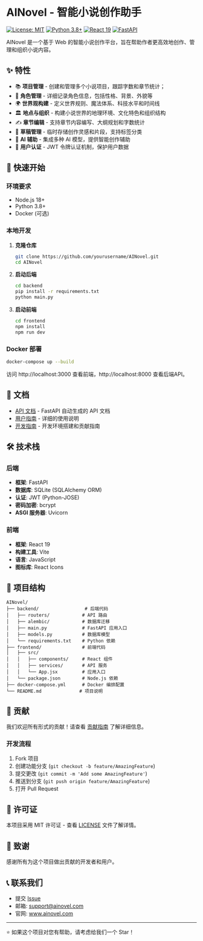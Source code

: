 # AINovel - 智能小说创作助手

[![License: MIT](https://img.shields.io/badge/License-MIT-yellow.svg)](https://opensource.org/licenses/MIT)
[![Python 3.8+](https://img.shields.io/badge/python-3.8+-blue.svg)](https://www.python.org/downloads/)
[![React 19](https://img.shields.io/badge/react-19-61DAFB.svg)](https://reactjs.org/)
[![FastAPI](https://img.shields.io/badge/fastapi-0.104+-009688.svg)](https://fastapi.tiangolo.com/)

AINovel 是一个基于 Web 的智能小说创作平台，旨在帮助作者更高效地创作、管理和组织小说内容。

## ✨ 特性

- 📚 **项目管理** - 创建和管理多个小说项目，跟踪字数和章节统计；
- 👥 **角色管理** - 详细记录角色信息，包括性格、背景、外貌等
- 🌍 **世界观构建** - 定义世界规则、魔法体系、科技水平和时间线
- 🏛️ **地点与组织** - 构建小说世界的地理环境、文化特色和组织结构
- ✍️ **章节编辑** - 支持章节内容编写、大纲规划和字数统计
- 📝 **草稿管理** - 临时存储创作灵感和片段，支持标签分类
- 🤖 **AI 辅助** - 集成多种 AI 模型，提供智能创作辅助
- 🔐 **用户认证** - JWT 令牌认证机制，保护用户数据

## 🚀 快速开始

### 环境要求

- Node.js 18+
- Python 3.8+
- Docker (可选)

### 本地开发

1. **克隆仓库**

   ```bash
   git clone https://github.com/yourusername/AINovel.git
   cd AINovel
   ```
2. **启动后端**

   ```bash
   cd backend
   pip install -r requirements.txt
   python main.py
   ```
3. **启动前端**

   ```bash
   cd frontend
   npm install
   npm run dev
   ```

### Docker 部署

```bash
docker-compose up --build
```

访问 http://localhost:3000 查看前端，http://localhost:8000 查看后端API。

## 📖 文档

- [API 文档](http://localhost:8000/docs) - FastAPI 自动生成的 API 文档
- [用户指南](docs/user-guide.md) - 详细的使用说明
- [开发指南](docs/development.md) - 开发环境搭建和贡献指南

## 🛠️ 技术栈

### 后端

- **框架**: FastAPI
- **数据库**: SQLite (SQLAlchemy ORM)
- **认证**: JWT (Python-JOSE)
- **密码加密**: bcrypt
- **ASGI 服务器**: Uvicorn

### 前端

- **框架**: React 19
- **构建工具**: Vite
- **语言**: JavaScript
- **图标库**: React Icons

## 📁 项目结构

```
AINovel/
├── backend/                 # 后端代码
│   ├── routers/            # API 路由
│   ├── alembic/            # 数据库迁移
│   ├── main.py             # FastAPI 应用入口
│   ├── models.py           # 数据库模型
│   └── requirements.txt    # Python 依赖
├── frontend/               # 前端代码
│   ├── src/
│   │   ├── components/     # React 组件
│   │   ├── services/       # API 服务
│   │   └── App.jsx         # 应用入口
│   └── package.json        # Node.js 依赖
├── docker-compose.yml      # Docker 编排配置
└── README.md              # 项目说明
```

## 🤝 贡献

我们欢迎所有形式的贡献！请查看 [贡献指南](CONTRIBUTING.md) 了解详细信息。

### 开发流程

1. Fork 项目
2. 创建功能分支 (`git checkout -b feature/AmazingFeature`)
3. 提交更改 (`git commit -m 'Add some AmazingFeature'`)
4. 推送到分支 (`git push origin feature/AmazingFeature`)
5. 打开 Pull Request

## 📄 许可证

本项目采用 MIT 许可证 - 查看 [LICENSE](LICENSE) 文件了解详情。

## 🙏 致谢

感谢所有为这个项目做出贡献的开发者和用户。

## 📞 联系我们

- 提交 [Issue](https://github.com/yourusername/AINovel/issues)
- 邮箱: support@ainovel.com
- 官网: www.ainovel.com

---

⭐ 如果这个项目对您有帮助，请考虑给我们一个 Star！

